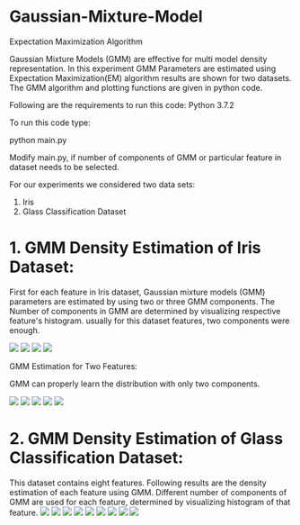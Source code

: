 # Gaussian-Mixture-Model
Expectation Maximization Algorithm

Gaussian Mixture Models (GMM) are effective for multi model density representation. In this experiment GMM Parameters are estimated using Expectation Maximization(EM) algorithm results are shown for two datasets. The GMM algorithm and plotting functions are given in python code.

Following are the requirements to run this code:
Python 3.7.2

To run this code type:

python main.py

Modify main.py, if number of components of GMM or particular feature in dataset needs to be selected.


For our experiments we considered two data sets:
 1. Iris
 2. Glass Classification Dataset
	
	
# 1. GMM Density Estimation of Iris Dataset:
First for each feature in Iris dataset, Gaussian mixture models (GMM) parameters are estimated by using two or three GMM components. The Number of components in GMM are determined by visualizing respective feature's histogram. usually for this dataset features, two components were enough.

![](Figures/Iris/Figure_1.png)
![](Figures/Iris/Figure_2.png)
![](Figures/Iris/Figure_3.png)
![](Figures/Iris/Figure_4.png)


GMM Estimation for Two Features:
 
GMM can properly learn the distribution with only two components.

![](Figures/Iris/Figure_11.png)
![](Figures/Iris/Figure_12.png)
![](Figures/Iris/Figure_13.png)
![](Figures/Iris/Figure_14.png)
![](Figures/Iris/Figure_15.png)

# 2. GMM Density Estimation of Glass Classification Dataset:
This dataset contains eight features. Following results are the density estimation of each feature using GMM. Different number of components of GMM are used for each feature, determined by visualizing histogram of that feature.
![](Figures/Glass/Figure_1.png)
![](Figures/Glass/Figure_2.png)
![](Figures/Glass/Figure_3.png)
![](Figures/Glass/Figure_4.png)
![](Figures/Glass/Figure_5.png)
![](Figures/Glass/Figure_6.png)
![](Figures/Glass/Figure_7.png)
![](Figures/Glass/Figure_8.png)
![](Figures/Glass/Figure_9.png)


